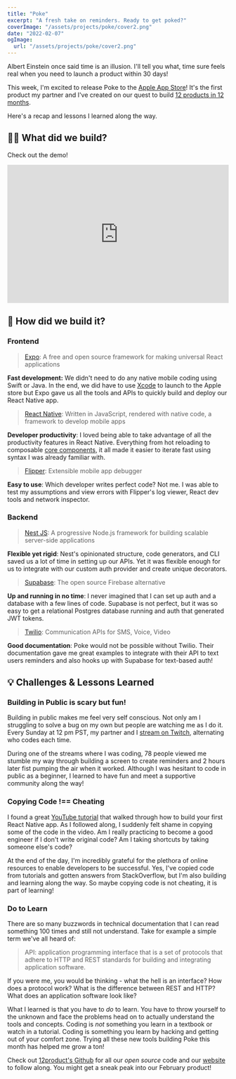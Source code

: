 ```yaml
---
title: "Poke"
excerpt: "A fresh take on reminders. Ready to get poked?"
coverImage: "/assets/projects/poke/cover2.png"
date: "2022-02-07"
ogImage:
  url: "/assets/projects/poke/cover2.png"
---
```


Albert Einstein once said time is an illusion. I'll tell you what, time sure feels real when you need to launch a product within 30 days!

This week, I'm excited to release Poke to the [Apple App Store](https://apps.apple.com/ca/app/poke/id1607699386)! It's the first product my partner and I've created on our quest to build [12 products in 12 months](https://alicezhao.com/posts/12-products).

Here's a recap and lessons I learned along the way.

## 👷‍♀️ What did we build?

Check out the demo!

<div style="position: relative; padding-bottom: 62.5%; height: 0;"><iframe src="https://www.loom.com/embed/ee690b6aec284a2f9a571023e2f754c2?hide_owner=true&hide_share=true&hide_title=true&hideEmbedTopBar=true" frameborder="0" webkitallowfullscreen mozallowfullscreen allowfullscreen style="position: absolute; top: 0; left: 0; width: 100%; height: 100%;"></iframe></div>

## 🔨 How did we build it?

### Frontend

> [Expo](https://expo.dev/): A free and open source framework for making universal React applications

**Fast development:** We didn't need to do any native mobile coding using Swift or Java. In the end, we did have to use [Xcode](https://developer.apple.com/xcode/) to launch to the Apple store but Expo gave us all the tools and APIs to quickly build and deploy our React Native app.

> [React Native](https://reactnative.dev/): Written in JavaScript, rendered with native code, a framework to develop mobile apps

**Developer productivity**: I loved being able to take advantage of all the productivity features in React Native. Everything from hot reloading to composable [core components](https://reactnative.dev/docs/components-and-apis), it all made it easier to iterate fast using syntax I was already familiar with.

> [Flipper](https://fbflipper.com/): Extensible mobile app debugger

**Easy to use**: Which developer writes perfect code? Not me. I was able to test my assumptions and view errors with Flipper's log viewer, React dev tools and network inspector.

### Backend

> [Nest JS](https://nestjs.com/): A progressive Node.js framework for building scalable server-side applications

**Flexible yet rigid**: Nest's opinionated structure, code generators, and CLI saved us a lot of time in setting up our APIs. Yet it was flexible enough for us to integrate with our custom auth provider and create unique decorators.

> [Supabase](https://supabase.com/): The open source Firebase alternative

**Up and running in no time**: I never imagined that I can set up auth and a database with a few lines of code. Supabase is not perfect, but it was so easy to get a relational Postgres database running and auth that generated JWT tokens.

> [Twilio](https://www.twilio.com/): Communication APIs for SMS, Voice, Video

**Good documentation**: Poke would not be possible without Twilio. Their documentation gave me great examples to integrate with their API to text users reminders and also hooks up with Supabase for text-based auth!

## 💡 Challenges & Lessons Learned

### Building in Public is scary but fun!

Building in public makes me feel very self conscious. Not only am I struggling to solve a bug on my own but people are watching me as I do it. Every Sunday at 12 pm PST, my partner and I [stream on Twitch](https://www.twitch.tv/12products), alternating who codes each time.

During one of the streams where I was coding, 78 people viewed me stumble my way through building a screen to create reminders and 2 hours later fist pumping the air when it worked. Although I was hesitant to code in public as a beginner, I learned to have fun and meet a supportive community along the way!

### Copying Code !== Cheating

I found a great [YouTube tutorial](https://www.youtube.com/channel/UCMCcqbJpyL3LAv3PJeYz2bg) that walked through how to build your first React Native app. As I followed along, I suddenly felt shame in copying some of the code in the video. Am I really practicing to become a good engineer if I don't write original code? Am I taking shortcuts by taking someone else's code?

At the end of the day, I'm incredibly grateful for the plethora of online resources to enable developers to be successful. Yes, I've copied code from tutorials and gotten answers from StackOverflow, but I'm also building and learning along the way. So maybe copying code is not cheating, it is part of learning!

### Do to Learn

There are so many buzzwords in technical documentation that I can read something 100 times and still not understand. Take for example a simple term we've all heard of:

> API: application programming interface that is a set of protocols that adhere to HTTP and REST standards for building and integrating application software.

If you were me, you would be thinking - what the hell is an interface? How does a protocol work? What is the difference between REST and HTTP? What does an application software look like?

What I learned is that you have to _do_ to learn. You have to throw yourself to the unknown and face the problems head on to actually understand the tools and concepts. Coding is _not_ something you learn in a textbook or watch in a tutorial. Coding is something you learn by hacking and getting out of your comfort zone. Trying all these new tools building Poke this month has helped me grow a ton!

Check out [12product's Github](https://github.com/12products) for all our _open source_ code and our [website](https://www.12products.xyz/) to follow along. You might get a sneak peak into our February product!
